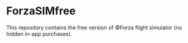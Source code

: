 # ForzaSIMfree
This repository contains the free version of ©️Forza flight simulator (no hidden in-app purchases).
